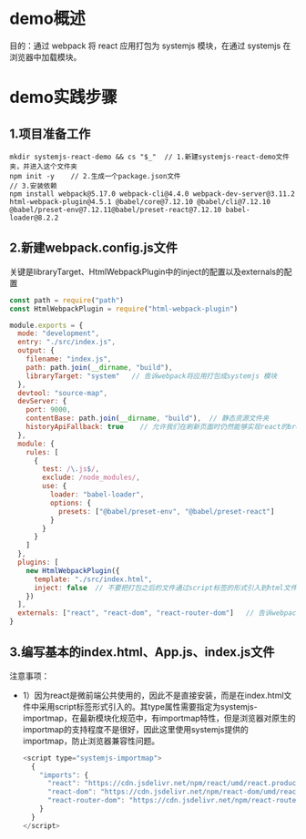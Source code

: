 # demo概述
目的：通过 webpack 将 react 应用打包为 systemjs 模块，在通过 systemjs 在浏览器中加载模块。


# demo实践步骤
## 1.项目准备工作
```
mkdir systemjs-react-demo && cs "$_"  // 1.新建systemjs-react-demo文件夹，并进入这个文件夹
npm init -y    // 2.生成一个package.json文件
// 3.安装依赖
npm install webpack@5.17.0 webpack-cli@4.4.0 webpack-dev-server@3.11.2 html-webpack-plugin@4.5.1 @babel/core@7.12.10 @babel/cli@7.12.10 @babel/preset-env@7.12.11@babel/preset-react@7.12.10 babel-loader@8.2.2
```
## 2.新建webpack.config.js文件
关键是libraryTarget、HtmlWebpackPlugin中的inject的配置以及externals的配置
```js
const path = require("path")
const HtmlWebpackPlugin = require("html-webpack-plugin")

module.exports = {
  mode: "development",
  entry: "./src/index.js",
  output: {
    filename: "index.js",
    path: path.join(__dirname, "build"),
    libraryTarget: "system"   // 告诉webpack将应用打包成systemjs 模块
  },
  devtool: "source-map",
  devServer: {
    port: 9000,
    contentBase: path.join(__dirname, "build"),  // 静态资源文件夹
    historyApiFallback: true    // 允许我们在刷新页面时仍然能够实现react的browserrouter
  },
  module: {
    rules: [
      {
        test: /\.js$/,
        exclude: /node_modules/,
        use: {
          loader: "babel-loader",
          options: {
            presets: ["@babel/preset-env", "@babel/preset-react"]
          }
        }
      }
    ]
  },
  plugins: [
    new HtmlWebpackPlugin({
      template: "./src/index.html",
      inject: false  // 不要把打包之后的文件通过script标签的形式引入到html文件中，因为我们需要通过systemjs去加载模块
    })
  ],
  externals: ["react", "react-dom", "react-router-dom"]   // 告诉webpack哪些模块不需要打包，因为在微前端中要使用公共的react
}

```

## 3.编写基本的index.html、App.js、index.js文件
注意事项：
- 1）因为react是微前端公共使用的，因此不是直接安装，而是在index.html文件中采用script标签形式引入的。其type属性需要指定为systemjs-importmap，在最新模块化规范中，有importmap特性，但是浏览器对原生的importmap的支持程度不是很好，因此这里使用systemjs提供的importmap，防止浏览器兼容性问题。
    ```js
    <script type="systemjs-importmap">
      {
        "imports": {
          "react": "https://cdn.jsdelivr.net/npm/react/umd/react.production.min.js",
          "react-dom": "https://cdn.jsdelivr.net/npm/react-dom/umd/react-dom.production.min.js",
          "react-router-dom": "https://cdn.jsdelivr.net/npm/react-router-dom@5.2.0/umd/react-router-dom.min.js"
        }
      }
    </script>
    ```
